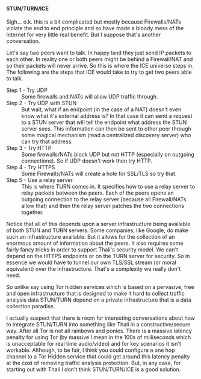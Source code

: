 #### STUN/TURN/ICE 

Sigh... o.k. this is a bit complicated but mostly because Firewalls/NATs violate the end to end principle and so have made a bloody mess of the Internet for very little real benefit. But I suppose that's another conversation.

Let's say two peers want to talk. In happy land they just send IP packets to each other. In reality one or both peers might be behind a Firewall/NAT and so their packets will never arrive. So this is where the ICE universe steps in. The following are the steps that ICE would take to try to get two peers able to talk.

<dl>

<dt>Step 1 - Try UDP</dt>

<dd>Some firewalls and NATs will allow UDP traffic through.</dd>

<dt>Step 2 - Try UDP with STUN</dt>

<dd>
But wait, what if an endpoint (in the case of a NAT) doesn't even know what it's external address is? In that case it can send a request to a STUN server that will tell the endpoint what address the STUN server sees. This information can then be sent to other peer through some magical mechanism (read a centralized discovery server) who can try that address.
</dd>

<dt>Step 3 - Try HTTP</dt>

<dd>Some firewalls/NATs block UDP but not HTTP (especially on outgoing connections). So if UDP doesn't work then try HTTP.</dd>

<dt>Step 4 - Try HTTPS</dt>

<dd>Some Firewalls/NATs will create a hole for SSL/TLS so try that.</dd>

<dt>Step 5 - Use a relay server</dt>

<dd>
This is where TURN comes in. It specifies how to use a relay server to relay packets between the peers. Each of the peers opens an outgoing connection to the relay server (because all Firewall/NATs allow that) and then the relay server patches the two connections together.
</dd>

</dl>

Notice that all of this depends upon a server infrastructure being available of both STUN and TURN servers. Some companies, like Google, do make such an infrastructure available. But it allows for the collection of an enormous amount of information about the peers. It also requires some fairly fancy tricks in order to support Thali's security model. We can't depend on the HTTPS endpoints or on the TURN server for security. So in essence we would have to tunnel our own TLS/SSL stream (or moral equivalent) over the infrastructure. That's a complexity we really don't need.

So unlike say using Tor hidden services which is based on a pervasive, free and open infrastructure that is designed to make it hard to collect traffic analysis data STUN/TURN depend on a private infrastructure that is a data collection paradise.

I actually suspect that there is room for interesting conversations about how to integrate STUN/TURN into something like Thali in a constructive/secure way. After all Tor is not all rainbows and ponies. There is a massive latency penalty for using Tor (by massive I mean in the 100s of milliseconds which is unacceptable for real time audio/video) and for key scenarios it isn't workable. Although, to be fair, I think you could configure a one hop channel to a Tor Hidden service that could get around this latency penalty at the cost of removing traffic analysis protection. But, in any case, for starting out with Thali I don't think STUN/TURN/ICE is a good solution.

